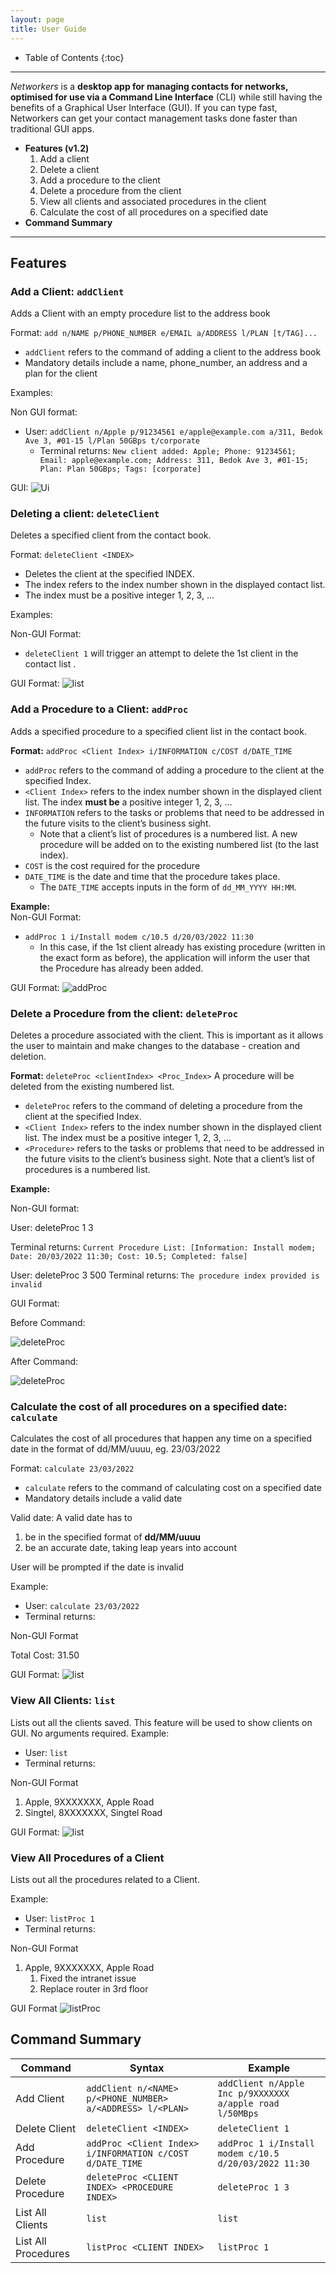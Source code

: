 ```yaml
---
layout: page
title: User Guide
---
```

* Table of Contents
{:toc}
--------------------------------------------------------------------------------------------------------------------

*Networkers* is a **desktop app for managing contacts for networks,
optimised for use via a Command Line Interface** (CLI)
while still having the benefits of a Graphical User Interface (GUI).
If you can type fast, Networkers can get your contact management tasks
done faster than traditional GUI apps.

- **Features (v1.2)**
  1. Add a client
  2. Delete a client
  3. Add a procedure to the client
  4. Delete a procedure from the client
  5. View all clients and associated procedures in the client
  6. Calculate the cost of all procedures on a specified date
- **Command Summary**

--------------------------------------------------------------------------------------------------------------------

## Features

### Add a Client: `addClient`

Adds a Client with an empty procedure list to the address book

Format: `add n/NAME p/PHONE_NUMBER e/EMAIL a/ADDRESS l/PLAN [t/TAG]...`
 - `addClient` refers to the command of adding a client to the address book
 - Mandatory details include a name, phone_number, an address and a plan for the client

Examples:

Non GUI format:
- User: `addClient n/Apple p/91234561 e/apple@example.com a/311, Bedok Ave 3, #01-15 l/Plan 50GBps t/corporate `
  - Terminal returns: `New client added: Apple; Phone: 91234561; Email: apple@example.com; Address: 311, Bedok Ave 3, #01-15; Plan: Plan 50GBps; Tags: [corporate]`

GUI: ![Ui](images/addClientGUI.png)

### Deleting a client: `deleteClient`

Deletes a specified client from  the contact book.

Format: `deleteClient <INDEX>`

* Deletes the client at the specified INDEX.
* The index refers to the index number shown in the displayed contact list.
* The index must be a positive integer 1, 2, 3, …

Examples:

Non-GUI Format:
* `deleteClient 1` will trigger an attempt to delete the 1st client in the contact list .

GUI Format:
![list](images/deleteClientGUI.png)

### Add a Procedure to a Client: `addProc`

Adds a specified procedure to a specified client list in the contact book.

**Format:** `addProc <Client Index> i/INFORMATION c/COST d/DATE_TIME`
* `addProc` refers to the command of adding a procedure to the client at the specified Index.
* `<Client Index>` refers to the index number shown in the displayed client list. The index **must be** a positive integer 1, 2, 3, …​
* `INFORMATION` refers to the tasks or problems that need to be addressed in the future visits to the client’s business sight.
  * Note that a client’s list of procedures is a numbered list. A new procedure will be added on to the existing numbered list (to the last index).
* `COST` is the cost required for the procedure
* `DATE_TIME` is the date and time that the procedure takes place.
  * The `DATE_TIME` accepts inputs in the form of `dd_MM_YYYY HH:MM`.

**Example:** <br/>
Non-GUI Format:
* `addProc 1 i/Install modem c/10.5 d/20/03/2022 11:30`
  * In this case, if the 1st client already has existing procedure (written in the exact form as before), the application will inform the user that the Procedure has already been added.

GUI Format:
![addProc](images/addProcGUI.png)

### Delete a Procedure from the client: `deleteProc`

Deletes a procedure associated with the client. This is important as it allows the user to maintain and make changes to the database - creation and deletion.

**Format:** `deleteProc <clientIndex> <Proc_Index>`
A procedure will be deleted from the existing numbered list.
* `deleteProc` refers to the command of deleting a procedure from the client at the specified Index.
* `<Client Index>` refers to the index number shown in the displayed client list. 
The index must be a positive integer 1, 2, 3, ...
* `<Procedure>` refers to the tasks or problems that need to be addressed
in the future visits to the client’s business sight.
Note that a client’s list of procedures is a numbered list.

**Example:**

Non-GUI format:

User: deleteProc 1 3

Terminal returns: `Current Procedure List: [Information: Install modem; Date: 20/03/2022 11:30; Cost: 10.5; Completed: false]`

User: deleteProc 3 500
Terminal returns: `The procedure index provided is invalid`

GUI Format:

Before Command:

![deleteProc](images/deleteProcGUIbefore.png)

After Command:

![deleteProc](images/deleteProcGUIAfter.png)
### Calculate the cost of all procedures on a specified date: `calculate`

Calculates the cost of all procedures that happen any time on a specified date 
in the format of dd/MM/uuuu, eg. 23/03/2022

Format: `calculate 23/03/2022`
- `calculate` refers to the command of calculating cost on a specified date
- Mandatory details include a valid date

Valid date:
A valid date has to 
1. be in the specified format of **dd/MM/uuuu** 
2. be an accurate date, taking leap years into account 

User will be prompted if the date is invalid

Example: 
- User: `calculate 23/03/2022`
- Terminal returns: 

Non-GUI Format

Total Cost: 31.50 

GUI Format:
![list](images/calculate.png)


### View All Clients: `list`

Lists out all the clients saved.
This feature will be used to show clients on GUI. No arguments required.
Example:
- User: `list`
- Terminal returns:

Non-GUI Format
1. Apple, 9XXXXXXX, Apple Road
2. Singtel, 8XXXXXXX, Singtel Road


GUI Format:
![list](images/listGUI.png)

### View All Procedures of a Client

Lists out all the procedures related to a Client.

Example:
- User: `listProc 1`
- Terminal returns:

Non-GUI Format
1. Apple, 9XXXXXXX, Apple Road
    1. Fixed the intranet issue
    2. Replace router in 3rd floor

GUI Format
![listProc](images/ListProcCommandExample1.PNG)

## Command Summary

| Command | Syntax                                                    | Example                                                  |
| --- |-----------------------------------------------------------|----------------------------------------------------------|
| Add Client | `addClient n/<NAME> p/<PHONE_NUMBER> a/<ADDRESS> l/<PLAN>` | `addClient n/Apple Inc p/9XXXXXXX a/apple road l/50MBps` |
| Delete Client | `deleteClient <INDEX>`                                    | `deleteClient 1`                                         |
| Add Procedure | `addProc <Client Index> i/INFORMATION c/COST d/DATE_TIME`                     | `addProc 1 i/Install modem c/10.5 d/20/03/2022 11:30`     |
| Delete Procedure | `deleteProc <CLIENT INDEX> <PROCEDURE INDEX>`             | `deleteProc 1 3`                                         |
| List All Clients | `list`                                                    | `list`                                                   |
| List All Procedures | `listProc <CLIENT INDEX>`                                 | `listProc 1`                                             | 
